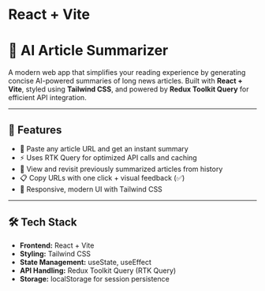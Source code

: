 # React + Vite
# 🧠 AI Article Summarizer

A modern web app that simplifies your reading experience by generating concise AI-powered summaries of long news articles. Built with **React + Vite**, styled using **Tailwind CSS**, and powered by **Redux Toolkit Query** for efficient API integration.

---

## 🚀 Features

- 🔗 Paste any article URL and get an instant summary
- ⚡ Uses RTK Query for optimized API calls and caching
- 🧾 View and revisit previously summarized articles from history
- 📋 Copy URLs with one click + visual feedback (✅)
- 🌙 Responsive, modern UI with Tailwind CSS

---

## 🛠️ Tech Stack

- **Frontend:** React + Vite
- **Styling:** Tailwind CSS
- **State Management:** useState, useEffect
- **API Handling:** Redux Toolkit Query (RTK Query)
- **Storage:** localStorage for session persistence



